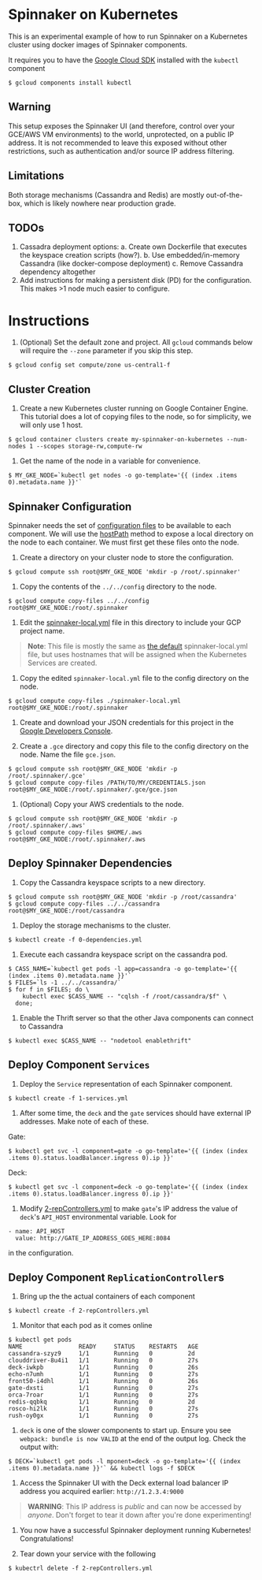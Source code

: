 # Spinnaker on Kubernetes

This is an experimental example of how to run Spinnaker on a Kubernetes cluster using docker images
of Spinnaker components.

It requires you to have the [Google Cloud SDK](https://cloud.google.com/sdk/#Quick_Start) installed with the `kubectl` component

  ```
  $ gcloud components install kubectl
  ```

## Warning
This setup exposes the Spinnaker UI (and therefore, control over your GCE/AWS VM environments) to the world, unprotected, on a public IP address. It is not recommended to leave this exposed without other restrictions, such as authentication and/or source IP address filtering.

## Limitations

Both storage mechanisms (Cassandra and Redis) are mostly out-of-the-box, which is likely nowhere
near production grade.

## TODOs

1. Cassadra deployment options:
    a. Create own Dockerfile that executes the keyspace creation scripts (how?).
    b. Use embedded/in-memory Cassandra (like docker-compose deployment)
    c. Remove Cassandra dependency altogether
1. Add instructions for making a persistent disk (PD) for the configuration. This makes >1 node much
 easier to configure.


# Instructions

1. (Optional) Set the default zone and project. All `gcloud` commands below will require the `--zone`
parameter if you skip this step.

  ```
  $ gcloud config set compute/zone us-central1-f
  ```


## Cluster Creation

1. Create a new Kubernetes cluster running on Google Container Engine. This tutorial does a lot of
copying files to the node, so for simplicity, we will only use 1 host.

  ```
  $ gcloud container clusters create my-spinnaker-on-kubernetes --num-nodes 1 --scopes storage-rw,compute-rw
  ```

1. Get the name of the node in a variable for convenience.
  ```
  $ MY_GKE_NODE=`kubectl get nodes -o go-template='{{ (index .items 0).metadata.name }}'`
  ```


## Spinnaker Configuration

Spinnaker needs the set of [configuration files](../../config) to be available to each component. We will use the [hostPath](http://kubernetes.io/v1.1/docs/user-guide/volumes.html#hostpath) method to expose a local directory on the node to each container. We must first get these files onto the node. 

1. Create a directory on your cluster node to store the configuration.

  ```
  $ gcloud compute ssh root@$MY_GKE_NODE 'mkdir -p /root/.spinnaker'
  ```

1. Copy the contents of the `../../config` directory to the node.

  ```
  $ gcloud compute copy-files ../../config root@$MY_GKE_NODE:/root/.spinnaker
  ```

1. Edit the [spinnaker-local.yml](spinnaker-local.yml) file in this directory to include your GCP project name.

  > **Note**: This file is mostly the same as [the default](../../config/default-spinnaker-local.yml)
  spinnaker-local.yml file, but uses hostnames that will be assigned when the Kubernetes Services are created.

1. Copy the edited `spinnaker-local.yml` file to the config directory on the node.

  ```
  $ gcloud compute copy-files ./spinnaker-local.yml root@$MY_GKE_NODE:/root/.spinnaker
  ```

1. Create and download your JSON credentials for this project in the [Google Developers Console](https://console.developers.google.com/).

1. Create a `.gce` directory and copy this file to the config directory on the node. Name the file `gce.json`.

  ```
  $ gcloud compute ssh root@$MY_GKE_NODE 'mkdir -p /root/.spinnaker/.gce'
  $ gcloud compute copy-files /PATH/TO/MY/CREDENTIALS.json root@$MY_GKE_NODE:/root/.spinnaker/.gce/gce.json
  ```

1. (Optional) Copy your AWS credentials to the node.

  ```
  $ gcloud compute ssh root@$MY_GKE_NODE 'mkdir -p /root/.spinnaker/.aws'
  $ gcloud compute copy-files $HOME/.aws root@$MY_GKE_NODE:/root/.spinnaker/.aws
  ```

## Deploy Spinnaker Dependencies

1. Copy the Cassandra keyspace scripts to a new directory.

  ```
  $ gcloud compute ssh root@$MY_GKE_NODE 'mkdir -p /root/cassandra'
  $ gcloud compute copy-files ../../cassandra root@$MY_GKE_NODE:/root/cassandra
  ```

1. Deploy the storage mechanisms to the cluster.

  ```
  $ kubectl create -f 0-dependencies.yml
  ```

1. Execute each cassandra keyspace script on the cassandra pod.

  ```
  $ CASS_NAME=`kubectl get pods -l app=cassandra -o go-template='{{ (index .items 0).metadata.name }}'`
  $ FILES=`ls -1 ../../cassandra/`
  $ for f in $FILES; do \
      kubectl exec $CASS_NAME -- "cqlsh -f /root/cassandra/$f" \
    done;
  ```

1. Enable the Thrift server so that the other Java components can connect to Cassandra

  ```
  $ kubectl exec $CASS_NAME -- "nodetool enablethrift"
  ```

## Deploy Component `Services`

1. Deploy the `Service` representation of each Spinnaker component.

  ```
  $ kubectl create -f 1-services.yml
  ```

1. After some time, the `deck` and the `gate` services should have external IP addresses. Make note of each of these.

Gate:
  ```
  $ kubectl get svc -l component=gate -o go-template='{{ (index (index .items 0).status.loadBalancer.ingress 0).ip }}'
  ```

Deck:
  ```
  $ kubectl get svc -l component=deck -o go-template='{{ (index (index .items 0).status.loadBalancer.ingress 0).ip }}'
  ```

1. Modify [2-repControllers.yml](2-repControllers.yml) to make `gate`'s IP address the value of `deck`'s `API_HOST`
environmental variable. Look for

```
- name: API_HOST
  value: http://GATE_IP_ADDRESS_GOES_HERE:8084
```

in the configuration.

## Deploy Component `ReplicationController`s

1. Bring up the the actual containers of each component

  ```
  $ kubectl create -f 2-repControllers.yml
  ```

1. Monitor that each pod as it comes online

  ```
  $ kubectl get pods
  NAME                READY     STATUS    RESTARTS   AGE
cassandra-szyz9     1/1       Running   0          2d
clouddriver-8u4i1   1/1       Running   0          27s
deck-iwkpb          1/1       Running   0          26s
echo-n7umh          1/1       Running   0          27s
front50-i4dhl       1/1       Running   0          26s
gate-dxsti          1/1       Running   0          27s
orca-7roar          1/1       Running   0          27s
redis-qqbkq         1/1       Running   0          2d
rosco-hi2lk         1/1       Running   0          27s
rush-oy0gx          1/1       Running   0          27s
```

1. `deck` is one of the slower components to start up. Ensure you see `webpack: bundle is now VALID` at the end of the output log. Check the output with:

  ```
  $ DECK=`kubectl get pods -l mponent=deck -o go-template='{{ (index .items 0).metadata.name }}'` && kubectl logs -f $DECK
  ```

1. Access the Spinnaker UI with the Deck external load balancer IP address you acquired earlier: `http://1.2.3.4:9000`

  > **WARNING**: This IP address is _public_ and can now be accessed by _anyone_. Don't forget to tear it down after you're done experimenting!

1. You now have a successful Spinnaker deployment running Kubernetes! Congratulations!

1. Tear down your service with the following

  ```
  $ kubectrl delete -f 2-repControllers.yml
  ```
